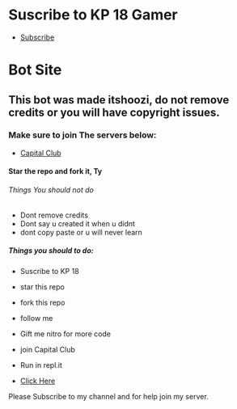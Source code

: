 # Suscribe to KP 18 Gamer
- [Subscribe](https://www.youtube.com/channel/UCo2iuPS4FZ8V6H_ct2F8-2A/featured)
# Bot Site

## This bot was made itshoozi, do not remove credits or you will have copyright issues.
### Make sure to join The servers below:
- [Capital Club](https://discord.gg/gU7XAxTpX5)

#### Star the repo and fork it, Ty
###### Things You should not do
- Dont remove credits
- Dont say u created it when u didnt
- dont copy paste or u will never learn
##### Things you should to do:
- Suscribe to  KP 18 
- star this repo
- fork this repo
- follow me
- Gift me nitro for more code
- join Capital Club



- Run in repl.it
- [Click Here](https://replit.com/@GamingDiwas/Bot-Template#README.md)


Please Subscribe to my channel and for help join my server.
